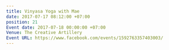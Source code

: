 ```yaml
---
title: Vinyasa Yoga with Mae
date: 2017-07-17 08:12:00 +07:00
position: 21
Event date: 2017-07-18 00:00:00 +07:00
Venue: The Creative Artillery
Event URL: https://www.facebook.com/events/1592763357403003/
---
```


